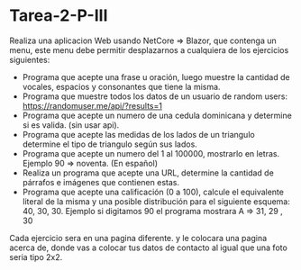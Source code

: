 # Tarea-2-P-III

Realiza una aplicacion Web usando NetCore => Blazor, que contenga un menu, este menu debe permitir desplazarnos a cualquiera de los ejercicios siguientes: 

- Programa que acepte una frase u oración, luego muestre la cantidad de vocales, espacios y consonantes que tiene la misma.
- Programa que muestre todos los datos de un usuario de random users: https://randomuser.me/api/?results=1
- Programa que acepte un numero de una cedula dominicana y determine si es valida. (sin usar api).
- Programa que acepte las medidas de los lados de un triangulo determine el tipo de triangulo según sus lados. 
- Programa que acepte un numero del 1 al 100000, mostrarlo en letras. Ejemplo 90 => noventa. (En español)
- Realiza un programa que acepte una URL, determine la cantidad de párrafos e imágenes que contienen estas.
- Programa que acepte una calificación (0 a 100), calcule el equivalente literal de la misma y una posible distribución para el siguiente esquema: 40, 30, 30. Ejemplo si digitamos 90 el programa mostrara A => 31, 29 , 30

Cada ejercicio sera en una pagina diferente. y le colocara una pagina acerca de, donde vas a colocar tus datos de contacto al igual que una foto seria tipo 2x2. 
